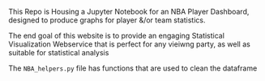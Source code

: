 This Repo is Housing a Jupyter Notebook for an NBA Player Dashboard, designed to produce graphs for player &/or team statistics.

The end goal of this website is to provide an engaging Statistical Visualization Webservice that is perfect for any vieiwng party, as well as suitable for statistical analysis

The `NBA_helpers.py` file has functions that are used to clean the dataframe
